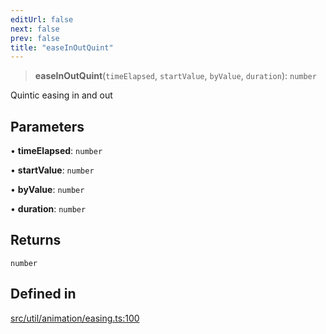 ```yaml
---
editUrl: false
next: false
prev: false
title: "easeInOutQuint"
---
```


> **easeInOutQuint**(`timeElapsed`, `startValue`, `byValue`, `duration`): `number`

Quintic easing in and out

## Parameters

• **timeElapsed**: `number`

• **startValue**: `number`

• **byValue**: `number`

• **duration**: `number`

## Returns

`number`

## Defined in

[src/util/animation/easing.ts:100](https://github.com/fabricjs/fabric.js/blob/a0b4adf41e0a1fd81824114cedd4c32bfb8cac25/src/util/animation/easing.ts#L100)
